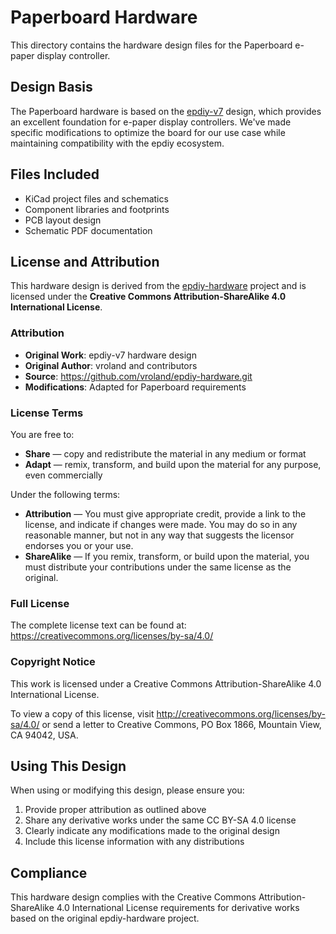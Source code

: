 # Paperboard Hardware

This directory contains the hardware design files for the Paperboard e-paper display controller.

## Design Basis

The Paperboard hardware is based on the [epdiy-v7](https://github.com/vroland/epdiy-hardware) design, which provides an excellent foundation for e-paper display controllers. We've made specific modifications to optimize the board for our use case while maintaining compatibility with the epdiy ecosystem.

## Files Included

- KiCad project files and schematics
- Component libraries and footprints
- PCB layout design
- Schematic PDF documentation

## License and Attribution

This hardware design is derived from the [epdiy-hardware](https://github.com/vroland/epdiy-hardware.git) project and is licensed under the **Creative Commons Attribution-ShareAlike 4.0 International License**.

### Attribution

- **Original Work**: epdiy-v7 hardware design
- **Original Author**: vroland and contributors
- **Source**: https://github.com/vroland/epdiy-hardware.git
- **Modifications**: Adapted for Paperboard requirements

### License Terms

You are free to:
- **Share** — copy and redistribute the material in any medium or format
- **Adapt** — remix, transform, and build upon the material for any purpose, even commercially

Under the following terms:
- **Attribution** — You must give appropriate credit, provide a link to the license, and indicate if changes were made. You may do so in any reasonable manner, but not in any way that suggests the licensor endorses you or your use.
- **ShareAlike** — If you remix, transform, or build upon the material, you must distribute your contributions under the same license as the original.

### Full License

The complete license text can be found at: https://creativecommons.org/licenses/by-sa/4.0/

### Copyright Notice

This work is licensed under a Creative Commons Attribution-ShareAlike 4.0 International License.

To view a copy of this license, visit http://creativecommons.org/licenses/by-sa/4.0/ or send a letter to Creative Commons, PO Box 1866, Mountain View, CA 94042, USA.

## Using This Design

When using or modifying this design, please ensure you:
1. Provide proper attribution as outlined above
2. Share any derivative works under the same CC BY-SA 4.0 license
3. Clearly indicate any modifications made to the original design
4. Include this license information with any distributions

## Compliance

This hardware design complies with the Creative Commons Attribution-ShareAlike 4.0 International License requirements for derivative works based on the original epdiy-hardware project.